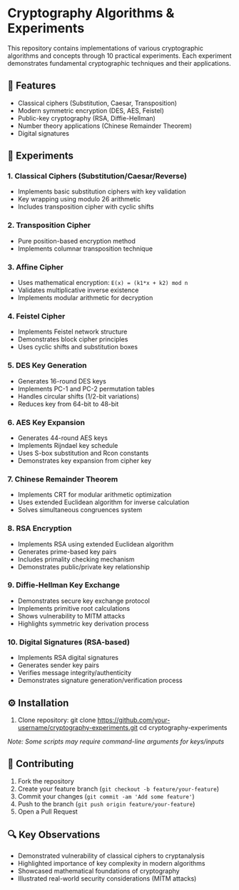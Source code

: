# Cryptography Algorithms & Experiments

This repository contains implementations of various cryptographic algorithms and concepts through 10 practical experiments. Each experiment demonstrates fundamental cryptographic techniques and their applications.

## 🔑 Features
- Classical ciphers (Substitution, Caesar, Transposition)
- Modern symmetric encryption (DES, AES, Feistel)
- Public-key cryptography (RSA, Diffie-Hellman)
- Number theory applications (Chinese Remainder Theorem)
- Digital signatures

## 🧪 Experiments

### 1. Classical Ciphers (Substitution/Caesar/Reverse)
- Implements basic substitution ciphers with key validation
- Key wrapping using modulo 26 arithmetic
- Includes transposition cipher with cyclic shifts

### 2. Transposition Cipher
- Pure position-based encryption method
- Implements columnar transposition technique

### 3. Affine Cipher
- Uses mathematical encryption: `E(x) = (k1*x + k2) mod n`
- Validates multiplicative inverse existence
- Implements modular arithmetic for decryption

### 4. Feistel Cipher
- Implements Feistel network structure
- Demonstrates block cipher principles
- Uses cyclic shifts and substitution boxes

### 5. DES Key Generation
- Generates 16-round DES keys
- Implements PC-1 and PC-2 permutation tables
- Handles circular shifts (1/2-bit variations)
- Reduces key from 64-bit to 48-bit

### 6. AES Key Expansion
- Generates 44-round AES keys
- Implements Rijndael key schedule
- Uses S-box substitution and Rcon constants
- Demonstrates key expansion from cipher key

### 7. Chinese Remainder Theorem
- Implements CRT for modular arithmetic optimization
- Uses extended Euclidean algorithm for inverse calculation
- Solves simultaneous congruences system

### 8. RSA Encryption
- Implements RSA using extended Euclidean algorithm
- Generates prime-based key pairs
- Includes primality checking mechanism
- Demonstrates public/private key relationship

### 9. Diffie-Hellman Key Exchange
- Demonstrates secure key exchange protocol
- Implements primitive root calculations
- Shows vulnerability to MITM attacks
- Highlights symmetric key derivation process

### 10. Digital Signatures (RSA-based)
- Implements RSA digital signatures
- Generates sender key pairs
- Verifies message integrity/authenticity
- Demonstrates signature generation/verification process

## ⚙️ Installation
1. Clone repository: git clone https://github.com/your-username/cryptography-experiments.git
cd cryptography-experiments

_Note: Some scripts may require command-line arguments for keys/inputs_

## 🤝 Contributing
1. Fork the repository
2. Create your feature branch (`git checkout -b feature/your-feature`)
3. Commit your changes (`git commit -am 'Add some feature'`)
4. Push to the branch (`git push origin feature/your-feature`)
5. Open a Pull Request


## 🔍 Key Observations
- Demonstrated vulnerability of classical ciphers to cryptanalysis
- Highlighted importance of key complexity in modern algorithms
- Showcased mathematical foundations of cryptography
- Illustrated real-world security considerations (MITM attacks)



